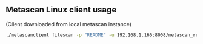 Metascan Linux client usage
---------------------------
(Client downloaded from local metascan instance)

```bash
./metascanclient filescan -p "README" -u 192.168.1.166:8008/metascan_rest
```
